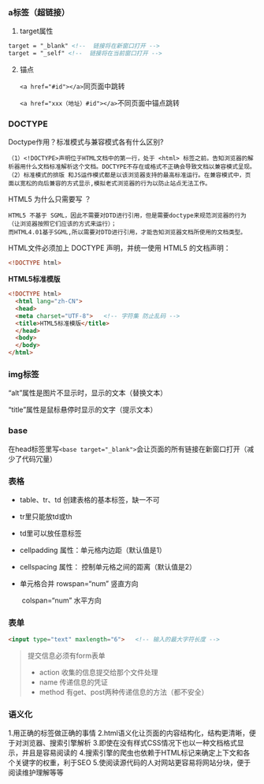 ### a标签（超链接）

1. target属性

```html
target = "_blank" <!--  链接将在新窗口打开 -->
target = "_self" <!--  链接将在当前窗口打开 -->
```

2. 锚点

   `<a href="#id"></a>`同页面中跳转

   `<a href="xxx（地址）#id"></a>`不同页面中锚点跳转




### DOCTYPE

Doctype作用？标准模式与兼容模式各有什么区别?

    （1）<!DOCTYPE>声明位于HTML文档中的第一行，处于 <html> 标签之前。告知浏览器的解析器用什么文档标准解析这个文档。DOCTYPE不存在或格式不正确会导致文档以兼容模式呈现。
    （2）标准模式的排版 和JS运作模式都是以该浏览器支持的最高标准运行。在兼容模式中，页面以宽松的向后兼容的方式显示,模拟老式浏览器的行为以防止站点无法工作。
HTML5 为什么只需要写 <!DOCTYPE HTML>？


    HTML5 不基于 SGML，因此不需要对DTD进行引用，但是需要doctype来规范浏览器的行为（让浏览器按照它们应该的方式来运行）；
    而HTML4.01基于SGML,所以需要对DTD进行引用，才能告知浏览器文档所使用的文档类型。
HTML文件必须加上 DOCTYPE 声明，并统一使用 HTML5 的文档声明：

```html
<!DOCTYPE html>
```

**HTML5标准模版**

```html
<!DOCTYPE html>
  <html lang="zh-CN">
  <head>
  <meta charset="UTF-8">   <!-- 字符集 防止乱码 -->
  <title>HTML5标准模版</title>
  </head>
  <body>
  </body>
</html>
```



### img标签

“alt”属性是图片不显示时，显示的文本（替换文本）

“title”属性是鼠标悬停时显示的文字（提示文本）



### base

在head标签里写`<base target="_blank">`会让页面的所有链接在新窗口打开（减少了代码冗量）



### 表格

- table、tr、td 创建表格的基本标签，缺一不可

- tr里只能放td或th

- td里可以放任意标签

- cellpadding 属性：单元格内边距（默认值是1）

- cellspacing 属性： 控制单元格之间的距离（默认值是2）

- 单元格合并    rowspan=“num”   竖直方向

  ​					 colspan=“num”    水平方向	




### 表单

```html
<input type="text" maxlength="6">   <!-- 输入的最大字符长度 -->
```

> 提交信息必须有form表单
>
> - action 收集的信息提交给那个文件处理
> - name 传递信息的凭证
> - method   有get、post两种传递信息的方法（都不安全）



###  语义化

1.用正确的标签做正确的事情
2.html语义化让页面的内容结构化，结构更清晰，便于对浏览器、搜索引擎解析
3.即使在没有样式CSS情况下也以一种文档格式显示，并且是容易阅读的
4.搜索引擎的爬虫也依赖于HTML标记来确定上下文和各个关键字的权重，利于SEO
5.使阅读源代码的人对网站更容易将网站分块，便于阅读维护理解等等